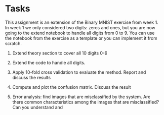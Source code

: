  
# Tasks 
 
This assignment is an extension of the Binary MNIST exercise from week 1. In week 1 we only considered two digits: zeros and ones, but you are now going to the extend notebook to handle all digits from 0 to 9. You can use the notebook from the exercise as a template or you can implement it from scratch.  
 

1) Extend theory section to cover all 10 digits 0-9 
 
2) Extend the code to handle all digits.  
 
3) Apply 10-fold cross validation to evaluate the method. Report and discuss the results 
 
4) Compute and plot the confusion matrix. Discuss the result 
 
5) Error analysis: find images that are misclassified by the system. Are there common characteristics among the images that are misclassified? Can you understand and 